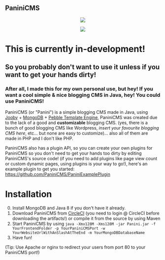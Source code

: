 PaniniCMS
-------------
<p align="center">
<img src="https://vignette3.wikia.nocookie.net/chowder/images/5/55/PaniniCookieChowder.png"></img>
<p align="center">
<img src="https://circleci.com/gh/PaniniCMS/Panini.svg?style=shield"></img>
</p>
</p>

# This is currently in-development!

## So you probably don't want to use it unless if you want to get your hands dirty!

### After all, I made this for my own personal use, but hey! If you want a cool simple & nice blogging CMS in Java, hey! You could use PaniniCMS!

PaniniCMS (or "Panini") is a simple blogging CMS made in Java, using [Jooby](http://jooby.org/) + [MongoDB](https://www.mongodb.com/) + [Pebble Template Engine](http://www.mitchellbosecke.com/pebble/home), PaniniCMS was created due to the lack of a good and **customizable** blogging CMS. (yes, there is a bunch of good blogging CMS like Wordpress, *insert your favourite blogging CMS here*, etc... but none are easy to customize)... also all of them are made in PHP and I don't like PHP.

PaniniCMS also has a plugin API, so you can create your own plugins for PaniniCMS so you don't need to get your hands too dirty by editing PaniniCMS's source code! (if you need to add plugins like page view count or custom dynamic pages, using plugins is your way to go!), here's an example plugin to get you started: https://github.com/PaniniCMS/PaniniExamplePlugin

# Installation
0. Install MongoDB and Java 8 if you don't have it already.
1. Download PaniniCMS from [CircleCI](https://circleci.com/gh/PaniniCMS/Panini) (you need to login @ CircleCI before downloading the artifacts!) or compile it from the source by using Maven
2. Start PaniniCMS by using `java -Xmx128M -Xms128M -jar Panini.jar -f YourFrontendFolder -p YourPaniniCMSPort -w YourWebsiteUrlWithAnSlashAtTheEnd -m YourMongoDBDatabaseName
`
3. Have fun!

(Tip: Use Apache or nginx to redirect your users from port 80 to your PaniniCMS port!)
